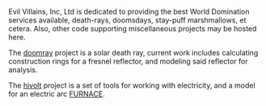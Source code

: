 Evil Villains, Inc, Ltd is dedicated to providing the best World Domination services available, death-rays, doomsdays, stay-puff marshmallows, et cetera.  Also, other code supporting miscellaneous projects may be hosted here.

The [doomray](doomray.md) project is a solar death ray, current work includes calculating construction rings for a fresnel reflector, and modeling said reflector for analysis.

The [hivolt](hivolt.md) project is a set of tools for working with electricity, and a model for an electric arc [FURNACE](FURNACE.md).